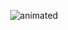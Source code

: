 <p align="center">
  <img src="[https://github.com/Michae1Nechaev/gifs/blob/main/kick1.gif]" alt="animated" />
</p>
